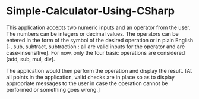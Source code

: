 # Simple-Calculator-Using-CSharp

This application accepts two numeric inputs and an operator from the user.
The numbers can be integers or decimal values.
The operators can be entered in the form of the symbol of the desired operation or in plain English [-, sub, subtract, subtraction : all are valid inputs for the operator and are case-insensitive].
For now, only the four basic operations are considered [add, sub, mul, div].

The application would then perform the operation and display the result.
[At all points in the application, valid checks are in place so as to display appropriate messages to the user in case the operation cannot be performed or something goes wrong.]

